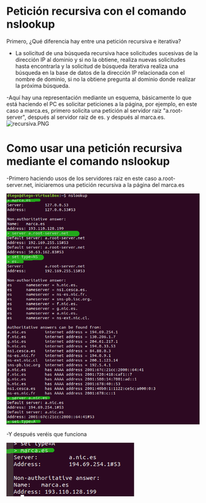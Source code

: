# Petición recursiva con el comando nslookup

Primero, ¿Qué diferencia hay entre una petición recursiva e iterativa?
- La solicitud de una búsqueda recursiva hace solicitudes sucesivas de la dirección IP al dominio y si no la obtiene, realiza nuevas solicitudes hasta encontrarla y la solicitud de búsqueda iterativa realiza una búsqueda en la base de datos de la dirección IP relacionada con el nombre de dominio, si no la obtiene pregunta al dominio donde realizar la próxima búsqueda.

-Aquí hay una representación mediante un esquema, básicamente lo que está haciendo el PC es solicitar peticiones a la página, por ejemplo, en este caso a marca.es, primero solicita una petición al servidor raiz "a.root-server", después al servidor raiz de es. y después al marca.es.
![recursiva.PNG](./recursiva.PNG)



# Como usar una petición recursiva mediante el comando nslookup
-Primero haciendo usos de los servidores raiz en este caso a.root-server.net, iniciaremos una petición recursiva a la página del marca.es

![marcada2.PNG](./marcada2.PNG)

-Y después veréis que funciona

![marcada.PNG](./marcada.PNG)
